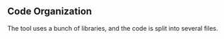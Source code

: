 ## Code Organization

The tool uses a bunch of libraries, and the code is split into several files.
